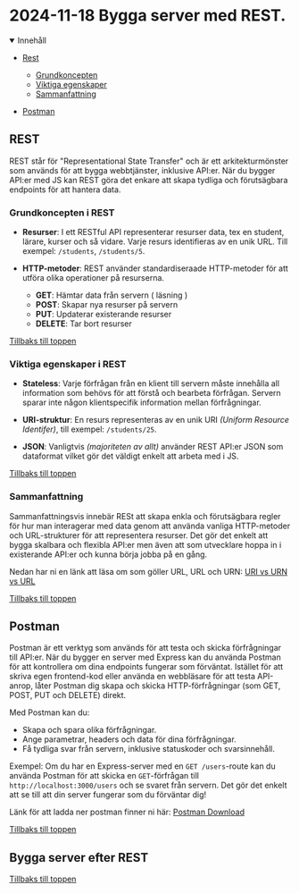 # 2024-11-18 Bygga server med REST.

<details open>
<summary>Innehåll</summary>

- [Rest](#rest)

  - [Grundkoncepten](#grundkoncepten-i-rest)
  - [Viktiga egenskaper](#viktiga-egenskaper-i-rest)
  - [Sammanfattning](#sammanfattning)

- [Postman](#postman)

</details>

## REST

REST står för "Representational State Transfer" och är ett arkitekturmönster som används för att bygga webbtjänster, inklusive API:er. När du bygger API:er med JS kan REST göra det enkare att skapa tydliga och förutsägbara endpoints för att hantera data.

### Grundkoncepten i REST

- **Resurser**: I ett RESTful API representerar resurser data, tex en student, lärare, kurser och så vidare. Varje resurs identifieras av en unik URL. Till exempel: `/students`, `/students/5`.

- **HTTP-metoder**: REST använder standardiseraade HTTP-metoder för att utföra olika operationer på resurserna.
  - **GET**: Hämtar data från servern ( läsning )
  - **POST**: Skapar nya resurser på servern
  - **PUT**: Updaterar existerande resurser
  - **DELETE**: Tar bort resurser

[Tillbaks till toppen](#2024-11-18-bygga-server-med-rest)

### Viktiga egenskaper i REST

- **Stateless**: Varje förfrågan från en klient till servern måste innehålla all information som behövs för att förstå och bearbeta förfrågan. Servern sparar inte någon klientspecifik information mellan förfrågningar.

- **URI-struktur**: En resurs representeras av en unik URI _(Uniform Resource Identifer)_, till exempel: `/students/25`.

- **JSON**: Vanligtvis _(majoriteten av allt)_ använder REST API:er JSON som dataformat vilket gör det väldigt enkelt att arbeta med i JS.

[Tillbaks till toppen](#2024-11-18-bygga-server-med-rest)

### Sammanfattning

Sammanfattningsvis innebär RESt att skapa enkla och förutsägbara regler för hur man interagerar med data genom att använda vanliga HTTP-metoder och URL-strukturer för att representera resurser. Det gör det enkelt att bygga skalbara och flexibla API:er men även att som utvecklare hoppa in i existerande API:er och kunna börja jobba på en gång.

Nedan har ni en länk att läsa om som göller URL, URL och URN: [URI vs URN vs URL](https://medium.com/@abhirup.acharya009/uri-vs-urn-vs-url-key-distinctions-explained-dec8e02ebd18)

[Tillbaks till toppen](#2024-11-18-bygga-server-med-rest)

## Postman

Postman är ett verktyg som används för att testa och skicka förfrågningar till API:er. När du bygger en server med Express kan du använda Postman för att kontrollera om dina endpoints fungerar som förväntat. Istället för att skriva egen frontend-kod eller använda en webbläsare för att testa API-anrop, låter Postman dig skapa och skicka HTTP-förfrågningar (som GET, POST, PUT och DELETE) direkt.

Med Postman kan du:

- Skapa och spara olika förfrågningar.
- Ange parametrar, headers och data för dina förfrågningar.
- Få tydliga svar från servern, inklusive statuskoder och svarsinnehåll.

Exempel: Om du har en Express-server med en `GET /users`-route kan du använda Postman för att skicka en `GET`-förfrågan till `http://localhost:3000/users` och se svaret från servern. Det gör det enkelt att se till att din server fungerar som du förväntar dig!

Länk för att ladda ner postman finner ni här: [Postman Download](https://www.postman.com/downloads/)

[Tillbaks till toppen](#2024-11-18-bygga-server-med-rest)

## Bygga server efter REST

[Tillbaks till toppen](#2024-11-18-bygga-server-med-rest)
